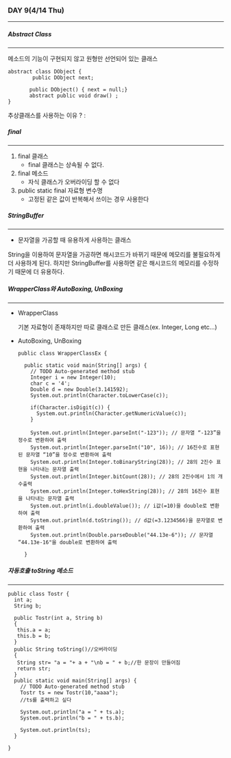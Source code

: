 ### DAY 9(4/14 Thu)

---

##### Abstract Class

---

메소드의 기능이 구현되지 않고 원형만 선언되어 있는 클래스

```
abstract class DObject {
        public DObject next;

       public DObject() { next = null;}
       abstract public void draw() ;
}
```

 

추상클래스를 사용하는 이유 ? : 





##### final

---

1. final 클래스
   - final 클래스는 상속될 수 없다.
2. final 메소드
   - 자식 클래스가 오버라이딩 할 수 없다
3. public static final 자료형 변수명
   - 고정된 같은 값이 반복해서 쓰이는 경우 사용한다





##### StringBuffer

---

- 문자열을 가공할 때 유용하게 사용하는 클래스

String을 이용하여 문자열을 가공하면 해시코드가 바뀌기 때문에 메모리를 불필요하게 더 사용하게 된다. 하지만 StringBuffer를 사용하면 같은 해시코드의 메모리를 수정하기 때문에 더 유용하다.



##### WrapperClass와 AutoBoxing, UnBoxing

---

- WrapperClass

  기본 자료형이 존재하지만 따로 클래스로 만든 클래스(ex. Integer, Long etc...)

- AutoBoxing, UnBoxing

  ```
  public class WrapperClassEx {
  
    public static void main(String[] args) {
      // TODO Auto-generated method stub
      Integer i = new Integer(10);
      char c = '4';
      Double d = new Double(3.141592);
      System.out.println(Character.toLowerCase(c));
      
      if(Character.isDigit(c)) {
        System.out.println(Character.getNumericValue(c));
      }
      
      System.out.println(Integer.parseInt("-123")); // 문자열 “-123”을 정수로 변환하여 출력
      System.out.println(Integer.parseInt("10", 16)); // 16진수로 표현된 문자열 “10”을 정수로 변환하여 출력
      System.out.println(Integer.toBinaryString(28)); // 28의 2진수 표현을 나타내는 문자열 출력
      System.out.println(Integer.bitCount(28)); // 28의 2진수에서 1의 개수출력
      System.out.println(Integer.toHexString(28)); // 28의 16진수 표현을 나타내는 문자열 출력
      System.out.println(i.doubleValue()); // i값(=10)을 double로 변환하여 출력
      System.out.println(d.toString()); // d값(=3.1234566)을 문자열로 변환하여 출력
      System.out.println(Double.parseDouble("44.13e-6")); // 문자열 “44.13e-16"을 double로 변환하여 출력
      
    }
  ```

  



##### 자동호출 toString 메소드

---

```
public class Tostr {
  int a;
  String b;
  
  public Tostr(int a, String b)
  {
   this.a = a;
   this.b = b;  
  }
  public String toString()//오버라이딩
  {
   String str= "a = "+ a + "\nb = " + b;//한 문장이 만들어짐
   return str;
  }
  public static void main(String[] args) {
    // TODO Auto-generated method stub
    Tostr ts = new Tostr(10,"aaaa");
    //ts를 출력하고 싶다
      
    System.out.println("a = " + ts.a);
    System.out.println("b = " + ts.b);
    
    System.out.println(ts);
  }

}
```

